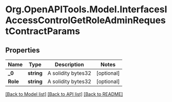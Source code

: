 # Org.OpenAPITools.Model.InterfacesIAccessControlGetRoleAdminRequestContractParams

## Properties

Name | Type | Description | Notes
------------ | ------------- | ------------- | -------------
**_0** | **string** | A solidity bytes32 | [optional] 
**Role** | **string** | A solidity bytes32 | [optional] 

[[Back to Model list]](../README.md#documentation-for-models) [[Back to API list]](../README.md#documentation-for-api-endpoints) [[Back to README]](../README.md)

